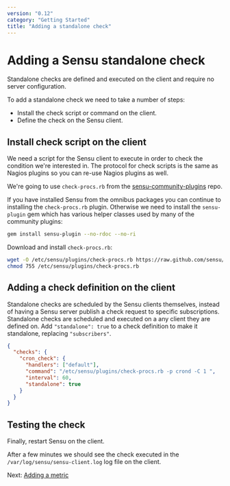 ```yaml
---
version: "0.12"
category: "Getting Started"
title: "Adding a standalone check"
---
```


# Adding a Sensu standalone check

Standalone checks are defined and executed on the client and require no
server configuration. 

To add a standalone check we need to take a number of steps:

* Install the check script or command on the client.
* Define the check on the Sensu client.

## Install check script on the client

We need a script for the Sensu client to execute in order to check the
condition we're interested in. The protocol for check scripts is the
same as Nagios plugins so you can re-use Nagios plugins as well.

We're going to use `check-procs.rb` from the
[sensu-community-plugins](https://github.com/sensu/sensu-community-plugins)
repo.

If you have installed Sensu from the omnibus packages you can continue
to installing the `check-procs.rb` plugin. Otherwise we need to install
the `sensu-plugin` gem which has various helper classes used by many of
the community plugins:

``` bash
gem install sensu-plugin --no-rdoc --no-ri
```

Download and install `check-procs.rb`:

``` bash
wget -O /etc/sensu/plugins/check-procs.rb https://raw.github.com/sensu/sensu-community-plugins/master/plugins/processes/check-procs.rb
chmod 755 /etc/sensu/plugins/check-procs.rb
```

## Adding a check definition on the client

Standalone checks are scheduled by the Sensu clients themselves, instead
of having a Sensu server publish a check request to specific
subscriptions. Standalone checks are scheduled and executed on a any
client they are defined on. Add `"standalone": true` to a check
definition to make it standalone, replacing `"subscribers"`.

``` json
{
  "checks": {
    "cron_check": {
      "handlers": ["default"],
      "command": "/etc/sensu/plugins/check-procs.rb -p crond -C 1 ",
      "interval": 60,
      "standalone": true
    }
  }
}
```

## Testing the check

Finally, restart Sensu on the client.

After a few minutes we should see the check executed in the
`/var/log/sensu/sensu-client.log` log file on the client.

Next: [Adding a metric](adding_a_metric)
